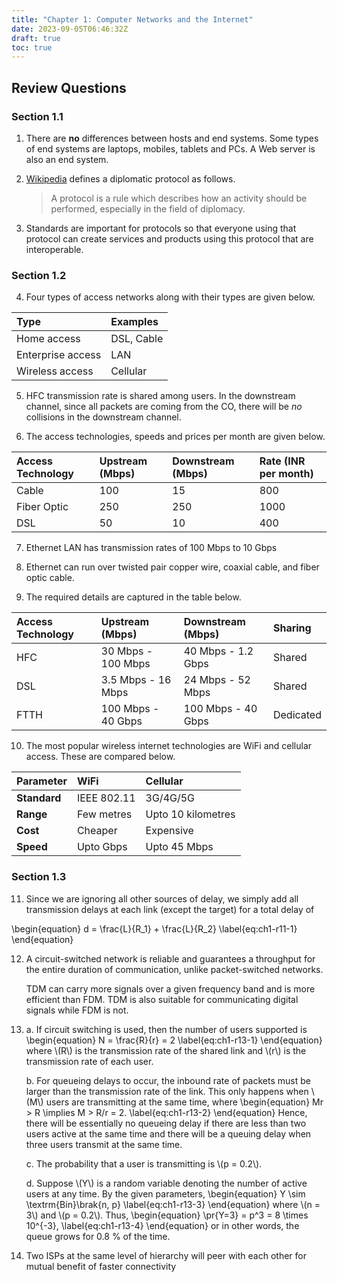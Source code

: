 ```yaml
---
title: "Chapter 1: Computer Networks and the Internet"
date: 2023-09-05T06:46:32Z
draft: true
toc: true
---
```


## Review Questions

### Section 1.1

1. There are **no** differences between hosts and end systems. Some types of end systems are laptops, mobiles, tablets and PCs. A Web server is also an end system.

2. [Wikipedia](https://en.m.wikipedia.org/wiki/Protocol_(diplomacy)) defines a diplomatic protocol as follows.

    > A protocol is a rule which describes how an activity should be performed, especially in the field of diplomacy.

3. Standards are important for protocols so that everyone using that protocol can create services and products using this protocol that are interoperable.

### Section 1.2

4. Four types of access networks along with their types are given below.

| Type | Examples |
| :- | :- |
| Home access | DSL, Cable |
| Enterprise access | LAN |
| Wireless access | Cellular |

5. HFC transmission rate is shared among users. In the downstream channel, since all packets are coming from the CO, there will be _no_ collisions in the downstream channel.

6. The access technologies, speeds and prices per month are given below.

| Access Technology | Upstream (Mbps) | Downstream (Mbps) | Rate (INR per month) |
|:-|:-|:-|:-|
| Cable | 100 | 15 | 800 |
| Fiber Optic | 250 | 250 | 1000 |
| DSL | 50 | 10 | 400 |

7. Ethernet LAN has transmission rates of 100 Mbps to 10 Gbps

8. Ethernet can run over twisted pair copper wire, coaxial cable, and fiber optic cable.

9. The required details are captured in the table below.

| Access Technology | Upstream (Mbps) | Downstream (Mbps) | Sharing |
|:-|:-|:-|:-|
| HFC | 30 Mbps - 100 Mbps | 40 Mbps - 1.2 Gbps | Shared |
| DSL | 3.5 Mbps - 16 Mbps | 24 Mbps - 52 Mbps | Shared |
| FTTH | 100 Mbps - 40 Gbps | 100 Mbps - 40 Gbps | Dedicated |

10. The most popular wireless internet technologies are WiFi and cellular access. These are compared below.

| Parameter | WiFi | Cellular |
|:-|:-|:-|
| **Standard** | IEEE 802.11 | 3G/4G/5G |
| **Range** | Few metres | Upto 10 kilometres |
| **Cost** | Cheaper | Expensive |
| **Speed** | Upto Gbps | Upto 45 Mbps |

### Section 1.3

11. Since we are ignoring all other sources of delay, we simply add all transmission delays at each link (except the target) for a total delay of

\begin{equation}
d = \frac{L}{R\_1} + \frac{L}{R\_2}
\label{eq:ch1-r11-1}
\end{equation}

12. A circuit-switched network is reliable and guarantees a throughput for the entire duration of communication, unlike packet-switched networks.

    TDM can carry more signals over a given frequency band and is more efficient than FDM. TDM is also suitable for communicating digital signals while FDM is not.

13. a. If circuit switching is used, then the number of users supported is
    \begin{equation}
    N = \frac{R}{r} = 2
    \label{eq:ch1-r13-1}
    \end{equation}
    where \\(R\\) is the transmission rate of the shared link and \\(r\\) is the transmission rate of each user.

    b. For queueing delays to occur, the inbound rate of packets must be larger than the transmission rate of the link. This only happens when \\(M\\) users are transmitting at the same time, where
    \begin{equation}
    Mr > R \implies M > R/r = 2.
    \label{eq:ch1-r13-2}
    \end{equation}
    Hence, there will be essentially no queueing delay if there are less than two users active at the same time and there will be a queuing delay when three users transmit at the same time.

    c. The probability that a user is transmitting is \\(p = 0.2\\).

    d. Suppose \\(Y\\) is a random variable denoting the number of active users at any time. By the given parameters,
    \begin{equation}
    Y \sim \textrm{Bin}\brak{n, p}
    \label{eq:ch1-r13-3}
    \end{equation}
    where \\(n = 3\\) and \\(p = 0.2\\). Thus,
    \begin{equation}
    \pr{Y=3} = p^3 = 8 \times 10^{-3},
    \label{eq:ch1-r13-4}
    \end{equation}
    or in other words, the queue grows for 0.8 % of the time.

14. Two ISPs at the same level of hierarchy will peer with each other for mutual benefit of faster connectivity
